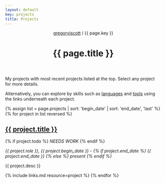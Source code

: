 ```yaml
---
layout: default
key: projects
title: Projects
---
```


<header>
  <nav>
    <a href="/">gregoryjscott</a> / {{ page.key }}
  </nav>

  <h1>{{ page.title }}</h1>
</header>

<section markdown="1">
My projects with most recent projects listed at the top. Select any project for more details.

Alternatively, you can explore by skills such as [languages](/languages) and [tools](/tools) using the links underneath each project.
</section>

<section>
{% assign list = page.projects | sort: 'begin_date' | sort: 'end_date', 'last' %}
{% for project in list reversed %}
  <h1><a href="{{ project.url }}">{{ project.title }}</a></h1>

  {% if project.todo %} *NEEDS WORK* {% endif %}

  <p>
  <em>
    {{ project.role }}, {{ project.begin_date }} -
      {% if project.end_date %}
        {{ project.end_date }}
      {% else %}
        present
      {% endif %}
  </em>
  </p>

  <p>{{ project.desc }}</p>

  {% include links.md resource=project %}
{% endfor %}
</section>
